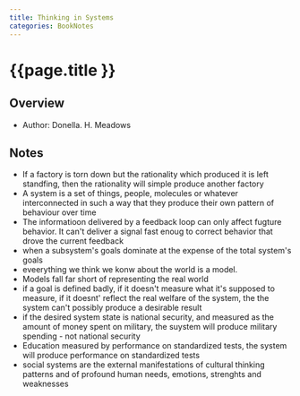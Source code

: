 ```yaml
---
title: Thinking in Systems
categories: BookNotes
---
```


# {{page.title }}

## Overview

* Author: Donella. H. Meadows

## Notes


* If a factory is torn down but the rationality which produced it is left standfing, then the rationality will simple produce another factory
* A system is a set of things, people, molecules or whatever interconnected in such a way that they produce their own pattern of behaviour over time
* The informatioon delivered by a feedback loop can only affect fugture behavior. It can't deliver a signal fast enoug to correct behavior that drove the current feedback
* when a subsystem's goals dominate at the expense of the total system's goals
* eveerything we think we konw about the world is a model.
* Models fall far short of representing the real world
* if a goal is defined badly, if it doesn't measure what it's supposed to measure, if it doesnt' reflect the real welfare of the system, the the system can't possibly produce a desirable result
* if the desired system state is national security, and measured as the amount of money spent on military, the suystem will produce military spending - not national security
* Education measured by performance on standardized tests, the system will produce performance on standardized tests
* social systems are the external manifestations of cultural thinking patterns and of profound human needs, emotions, strenghts and weaknesses



